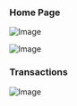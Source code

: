 ### Home Page ###

![Image](https://github.com/user-attachments/assets/516cb3e0-0e69-47f9-84c8-3ef72ef7eb60)

![Image](https://github.com/user-attachments/assets/5183f13d-3c6a-4244-84b7-629706c28132)

### Transactions ###

![Image](https://github.com/user-attachments/assets/1a3ff388-5449-4a37-a21d-7c533de72991)
